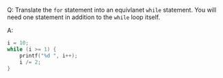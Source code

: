 Q: Translate the `for` statement into an equivlanet `while` statement. You will
need one statement in addition to the `while` loop itself.

A:

```c
i = 10;
while (i >= 1) {
    printf("%d ", i++);
    i /= 2;
}
```
